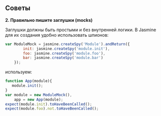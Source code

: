 ## Советы

**2. Правильно пишите заглушки (mocks)**

Заглушки должны быть простыми и без внутренней логики. В Jasmine для их создания удобно использовать шпионов:

```javascript
var ModuleMock = jasmine.createSpy('Module').andReturn({
        init: jasmine.createSpy('module.init'),
        foo: jasmine.createSpy('module.foo'),
        bar: jasmine.createSpy('module.bar')
    });
```

используем:

```javascript
function App(module){
   module.init();
}
var module = new ModuleMock(),
    app = new App(module);
expect(module.init).toHaveBeenCalled();
expect(module.foo).not.toHaveBeenCalled();
```